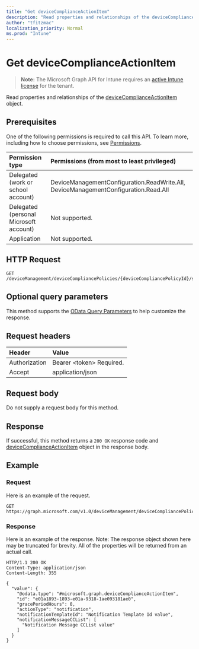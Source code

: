 ```yaml
---
title: "Get deviceComplianceActionItem"
description: "Read properties and relationships of the deviceComplianceActionItem object."
author: "tfitzmac"
localization_priority: Normal
ms.prod: "Intune"
---
```


# Get deviceComplianceActionItem

> **Note:** The Microsoft Graph API for Intune requires an [active Intune license](https://go.microsoft.com/fwlink/?linkid=839381) for the tenant.

Read properties and relationships of the [deviceComplianceActionItem](../resources/intune-deviceconfig-devicecomplianceactionitem.md) object.

## Prerequisites
One of the following permissions is required to call this API. To learn more, including how to choose permissions, see [Permissions](/graph/permissions-reference).

|Permission type|Permissions (from most to least privileged)|
|:---|:---|
|Delegated (work or school account)|DeviceManagementConfiguration.ReadWrite.All, DeviceManagementConfiguration.Read.All|
|Delegated (personal Microsoft account)|Not supported.|
|Application|Not supported.|

## HTTP Request
<!-- {
  "blockType": "ignored"
}
-->
``` http
GET /deviceManagement/deviceCompliancePolicies/{deviceCompliancePolicyId}/scheduledActionsForRule/{deviceComplianceScheduledActionForRuleId}/scheduledActionConfigurations/{deviceComplianceActionItemId}
```

## Optional query parameters
This method supports the [OData Query Parameters](https://docs.microsoft.com/graph/query-parameters) to help customize the response.

## Request headers
|Header|Value|
|:---|:---|
|Authorization|Bearer &lt;token&gt; Required.|
|Accept|application/json|

## Request body
Do not supply a request body for this method.

## Response
If successful, this method returns a `200 OK` response code and [deviceComplianceActionItem](../resources/intune-deviceconfig-devicecomplianceactionitem.md) object in the response body.

## Example

### Request
Here is an example of the request.
``` http
GET https://graph.microsoft.com/v1.0/deviceManagement/deviceCompliancePolicies/{deviceCompliancePolicyId}/scheduledActionsForRule/{deviceComplianceScheduledActionForRuleId}/scheduledActionConfigurations/{deviceComplianceActionItemId}
```

### Response
Here is an example of the response. Note: The response object shown here may be truncated for brevity. All of the properties will be returned from an actual call.
``` http
HTTP/1.1 200 OK
Content-Type: application/json
Content-Length: 355

{
  "value": {
    "@odata.type": "#microsoft.graph.deviceComplianceActionItem",
    "id": "e01a1893-1893-e01a-9318-1ae093181ae0",
    "gracePeriodHours": 0,
    "actionType": "notification",
    "notificationTemplateId": "Notification Template Id value",
    "notificationMessageCCList": [
      "Notification Message CCList value"
    ]
  }
}
```



